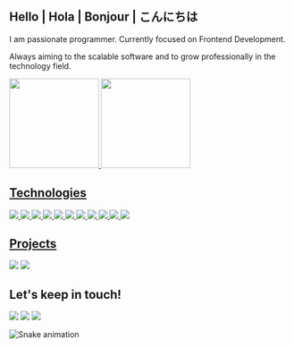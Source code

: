 ## Hello | Hola | Bonjour | こんにちは

I am passionate programmer. Currently focused on Frontend Development.

Always aiming to the scalable software and to grow professionally in the technology field.
<div>
  <a href="https://www.linkedin.com/in/rafaeljuliao/">
  <img height="160em" src="https://github-readme-stats.vercel.app/api?username=rafajuliao&show_icons=true&theme=dark&include_all_commits=true&count_private=true"/>  
    
    
  <img height="160em" src="https://github-readme-stats.vercel.app/api/top-langs/?username=rafajuliao&layout=compact&langs_count=7&theme=dark"/>
</div>
  
## Technologies

![](https://img.shields.io/badge/HTML5-E34F26?style=for-the-badge&logo=html5&logoColor=white)
![](https://img.shields.io/badge/CSS3-1572B6?style=for-the-badge&logo=css3&logoColor=white)
![](https://img.shields.io/badge/JavaScript-F7DF1E?style=for-the-badge&logo=javascript&logoColor=black)
![](https://img.shields.io/badge/Sass-CC6699?style=for-the-badge&logo=sass&logoColor=white)
![](https://img.shields.io/badge/Node.js-43853D?style=for-the-badge&logo=node.js&logoColor=white)
![](https://img.shields.io/badge/Typescript-3178c6?style=for-the-badge&logo=typescript&logoColor=white)
![](https://img.shields.io/badge/React-20232A?style=for-the-badge&logo=react&logoColor=61DAFB)
![](https://img.shields.io/badge/Redux-764abc?style=for-the-badge&logo=redux&logoColor=white)
![](https://img.shields.io/badge/Gatsby-7026B9?style=for-the-badge&logo=gatsby&logoColor=white)
![](https://img.shields.io/badge/Markdown-ffffff?style=for-the-badge&logo=markdown&logoColor=black)
![](https://img.shields.io/badge/Netlify-00C7B7?style=for-the-badge&logo=netlify&logoColor=white)
  
## Projects
  
  [![](https://github-readme-stats.vercel.app/api/pin/?username=rafajuliao&repo=hotel_santos&bg_color=45,02aab0,00cdac&icon_color=fff&border_color=00cdac&title_color=fff&text_color=fff)](https://github.com/rafajuliao/Hotel_Santos)
[![](https://github-readme-stats.vercel.app/api/pin/?username=cobiwave&repo=gatsby-simplefolio&bg_color=45,7026B9,964ddd&icon_color=fff&border_color=964ddd&title_color=fff&text_color=fff)](https://github.com/cobiwave/simplefolio/)
## Let's keep in touch!
  <div> 
  <a href="https://www.linkedin.com/in/rafaeljuliao/" target="_blank"><img src="https://img.shields.io/badge/-LinkedIn-%230077B5?style=for-the-badge&logo=linkedin&logoColor=white" target="_blank"></a> 
  <a href = "mailto:jrafaeljuliao@outlook.com"><img src="https://img.shields.io/badge/Microsoft_Outlook-0078D4?style=for-the-badge&logo=microsoft-outlook&logoColor=white" target="_blank"></a>
  <a href="https://instagram.com/rafajuliao1" target="_blank"><img src="https://img.shields.io/badge/-Instagram-%23E4405F?style=for-the-badge&logo=instagram&logoColor=white" target="_blank"></a>

 ![Snake animation](https://github.com/rafajuliao/rafaballerini/blob/output/github-contribution-grid-snake.svg)
    
</div>
